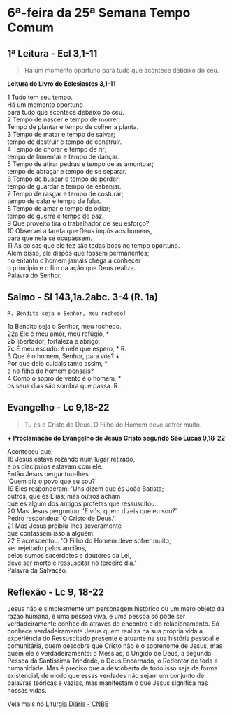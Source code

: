 # 6ª-feira da 25ª Semana Tempo Comum

## 1ª Leitura - Ecl 3,1-11

> Há um momento oportuno para tudo que acontece debaixo do céu.

**Leitura do Livro do Eclesiastes 3,1-11**

1 Tudo tem seu tempo.   
 Há um momento oportuno   
 para tudo que acontece debaixo do céu.   
2 Tempo de nascer e tempo de morrer;   
 Tempo de plantar e tempo de colher a planta.   
3 Tempo de matar e tempo de salvar;   
 tempo de destruir e tempo de construir.   
4 Tempo de chorar e tempo de rir;   
 tempo de lamentar e tempo de dançar.   
5 Tempo de atirar pedras e tempo de as amontoar;   
 tempo de abraçar e tempo de se separar.   
6 Tempo de buscar e tempo de perder;   
 tempo de guardar e tempo de esbanjar.   
7 Tempo de rasgar e tempo de costurar;   
 tempo de calar e tempo de falar.   
8 Tempo de amar e tempo de odiar;   
 tempo de guerra e tempo de paz.   
9 Que proveito tira o trabalhador de seu esforço?   
10 Observei a tarefa que Deus impôs aos homens,   
 para que nela se ocupassem.   
11 As coisas que ele fez são todas boas no tempo oportuno.   
 Além disso, ele dispôs que fossem permanentes;   
 no entanto o homem jamais chega a conhecer   
 o princípio e o fim da ação que Deus realiza.   
 Palavra do Senhor.

## Salmo - Sl 143,1a.2abc. 3-4 (R. 1a)

`R. Bendito seja o Senhor, meu rochedo!`

1a Bendito seja o Senhor, meu rochedo.   
22a Ele é meu amor, meu refúgio, *   
2b libertador, fortaleza e abrigo;   
2c É meu escudo: é nele que espero, * R.       
3 Que é o homem, Senhor, para vós? +   
 Por que dele cuidais tanto assim, *   
 e no filho do homem pensais?   
4 Como o sopro de vento é o homem, *   
 os seus dias são sombra que passa. R.

## Evangelho - Lc 9,18-22

> Tu és o Cristo de Deus. O Filho do Homem deve sofrer muito.

**+ Proclamação do Evangelho de Jesus Cristo segundo São Lucas   9,18-22**

Aconteceu que,   
18 Jesus estava rezando num lugar retirado,   
 e os discípulos estavam com ele.   
 Então Jesus perguntou-lhes:   
 'Quem diz o povo que eu sou?'   
19 Eles responderam: 'Uns dizem que és João Batista;   
 outros, que és Elias; mas outros acham   
 que és algum dos antigos profetas que ressuscitou.'   
20 Mas Jesus perguntou: 'E vós, quem dizeis que eu sou?'   
 Pedro respondeu: 'O Cristo de Deus.'   
21 Mas Jesus proibiu-lhes severamente   
 que contassem isso a alguém.   
22 E acrescentou: 'O Filho do Homem deve sofrer muito,   
 ser rejeitado pelos anciãos,   
 pelos sumos sacerdotes e doutores da Lei,   
 deve ser morto e ressuscitar no terceiro dia.'   
 Palavra da Salvação.

## Reflexão - Lc 9, 18-22

Jesus não é simplesmente um personagem histórico ou um mero objeto da razão humana, é uma pessoa viva, e uma pessoa só pode ser verdadeiramente conhecida através do encontro e do relacionamento. Só conhece verdadeiramente Jesus quem realiza na sua própria vida a experiência do Ressuscitado presente e atuante na sua história pessoal e comunitária, quem descobre que Cristo não é o sobrenome de Jesus, mas quem ele é verdadeiramente: o Messias, o Ungido de Deus, a segunda Pessoa da Santíssima Trindade, o Deus Encarnado, o Redentor de toda a humanidade. Mas é preciso que a descoberta de tudo isso seja de forma existencial, de modo que essas verdades não sejam um conjunto de palavras teóricas e vazias, mas manifestam o que Jesus significa nas nossas vidas.

Veja mais no [Liturgia Diária - CNBB](http://liturgiadiaria.cnbb.org.br/app/user/user/UserView.php?ano=2016&mes=9&dia=23)